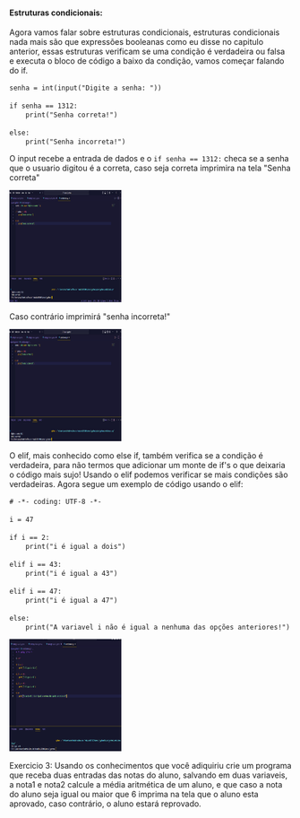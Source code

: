 <h4>Estruturas condicionais: </h4>

Agora vamos falar sobre estruturas condicionais, estruturas condicionais nada mais são que expressões booleanas como eu disse no capitulo anterior, essas estruturas verificam se uma condição é verdadeira ou falsa e executa o bloco de código a baixo da condição, vamos começar falando do if.

```
senha = int(input("Digite a senha: "))

if senha == 1312:
    print("Senha correta!")

else:
    print("Senha incorreta!")
```

O input recebe a entrada de dados e o ```if senha == 1312:``` checa se a senha que o usuario digitou é a correta, caso seja correta imprimira na tela "Senha correta"

<img src="https://github.com/BrunoCiccarino/python4noobs/blob/main/EstruturasCondicionais/img/condicionaisPython.jpg" alt="Estrutura condicional" width="200px" height="200px">

Caso contrário imprimirá "senha incorreta!"

<img src="https://github.com/BrunoCiccarino/python4noobs/blob/main/EstruturasCondicionais/img/estruturasCondicionaisElse.jpg" alt="Estrutura condicional" width="200px" height="200px">

O elif, mais conhecido como else if, também verifica se a condição é verdadeira, para não termos que adicionar um monte de if's o que deixaria o código mais sujo! Usando o elif podemos verificar se mais condições são verdadeiras. Agora segue um exemplo de código usando o elif:

```
# -*- coding: UTF-8 -*-

i = 47

if i == 2:
    print("i é igual a dois")

elif i == 43:
    print("i é igual a 43")

elif i == 47:
    print("i é igual a 47")

else:
    print("A variavel i não é igual a nenhuma das opções anteriores!")
```

<img src="https://github.com/BrunoCiccarino/python4noobs/blob/main/EstruturasCondicionais/img/estruturasCondicionaisElif.jpg" alt="Estrutura condicional" width="200px" height="200px">

Exercicio 3: Usando os conhecimentos que você adiquiriu crie um programa que receba duas entradas das notas do aluno, salvando em duas variaveis, a nota1 e nota2 calcule a média aritmética de um aluno, e que caso a nota do aluno seja igual ou maior que 6 imprima na tela que o aluno esta aprovado, caso contrário, o aluno estará reprovado.
